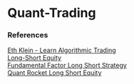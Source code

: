 # Quant-Trading


### References
[Eth Klein - Learn Algorithmic Trading](https://www.youtube.com/watch?v=OjiL6JMX-U8)  
[Long-Short Equity](https://www.investopedia.com/terms/l/long-shortequity.asp#:~:text=Long%2Dshort%20equity%20is%20an%20investment%20strategy%20that%20seeks%20to,%2Dvalued%20and%20over%2Dvalued.)  
[Fundamental Factor Long Short Strategy](https://www.quantconnect.com/tutorials/strategy-library/fundamental-factor-long-short-strategy)  
[Quant Rocket Long Short Equity](https://www.quantrocket.com/codeload/quant-finance-lectures/quant_finance_lectures/Lecture37-Long-Short-Equity.ipynb.html)

